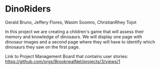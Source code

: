 # DinoRiders
Gerald Bruno, Jeffery Flores, Wasim Soomro, ChristianRhey Tojot 

In this project we are creating a children's game that will assess their memory and knowledge of dinosaurs. We will display one page with dinosaur images and a second page where they will have to identify which dinosaurs they saw on the first page.

Link to Project Management Board that contains user stories:
https://github.com/orgs/BrooknealNet/projects/3/views/1
